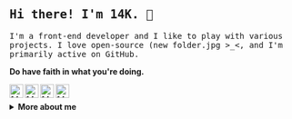<h2>
    <samp>Hi there! I'm 14K. 🦊</samp>
</h2>
<p>
    <samp>
       I'm a front-end developer and I like to play with various projects. I love open-source (new folder.jpg >_<, and I'm primarily active on GitHub.
    </samp>
</p>
<p>
    <strong>Do have faith in what you're doing.</strong>
<p>
    <a href="https://twitter.com/14krsndm">
        <img alt="14k's Twitter" align="left" width="24px" src="https://github.com/14kk/14k/raw/master/images/twitter.svg"/>
    </a>
    <a href="mailto:14k.rsndm@gmail.com">
        <img alt="14k's Gmail" align="left" width="24px" src="https://github.com/14kk/14k/raw/master/images/gmail.svg"/>
    </a>
    <a href="http://wpa.qq.com/msgrd?v=3&uin=619113277&site=qq&menu=yes">
        <img alt="14k's Gmail" align="left" width="24px" src="https://github.com/14kk/14k/raw/master/images/qq.svg"/>
    </a>
    <a href="https://weibo.com/u/6088083449">
        <img alt="14k's Ethereum" align="left" width="24px" src="https://github.com/14kk/14k/raw/master/images/weibo.svg"/>
    </a>
    <br/>
</p>

<details>
    <summary>
        <b>More about me</b>
    </summary>

<!-- [![](https://github.com/14kk/14k/blob/master/images/banner.png)](https://14k.com) -->

<h3 align="center">Languages</h3>
<p align="center">
    <img alt="TypeScript" src="https://img.shields.io/badge/-TypeScript-007ACC?style=for-the-badge&logo=TypeScript&logoColor=fff"/>
    <img alt="Node.JS" src="https://img.shields.io/badge/-Nodejs-363636?style=for-the-badge&logo=Node.Js&logoColor=fff"/>
    <img alt="Vue" src="https://img.shields.io/badge/-Vue-000?style=for-the-badge&logo=vue.js&logoColor=fff"/>
    <img alt="Vite" src="https://img.shields.io/badge/-Vite-4EAA25?style=for-the-badge&logo=vite&logoColor=fff"/>
    <img alt="Less" src="https://img.shields.io/badge/-Less-007396?style=for-the-badge&logo=Less&logoColor=fff"/>
    <img alt="Python" src="https://img.shields.io/badge/-Python-3776AB?style=for-the-badge&logo=Python&logoColor=fff"/>
</p>

```typescript
const 14K = {
    pronouns: [ "He", "Him" ],
    hobbies: [ "Riding", "Programming", "Music" ],
    languages: [ "TypeScript" ],
    technologyStack: {
        mobile: {
            android: [ "Flutter" ],
        },
        frontend: {
            javascript: [ "Vue3", "React" , "Next.js" , "Uniapp" ],
            css: [ "TailwindCSS", "Less" ],
        },
        backend: {
            frameworks: {
                Node.js: [ "koa2", "express" ],
            },
            databases: [ "Mysql", "Redis" ],
            devops: [ "Nginx" ],
        },
        web3: {
            languages: [ "Solidity" ],
            frameworks: [ "vue3", "Next.js" , "Uniapp", ""]
        },
        systems: [ "Windows","Linux"],
        editors: [ "VS Code" ],
    }
}
```

<p align="right">
    Designed with :heart: by <a href="https://github.com/14k" target="_blank">14k</a>.
</p>
</details>
